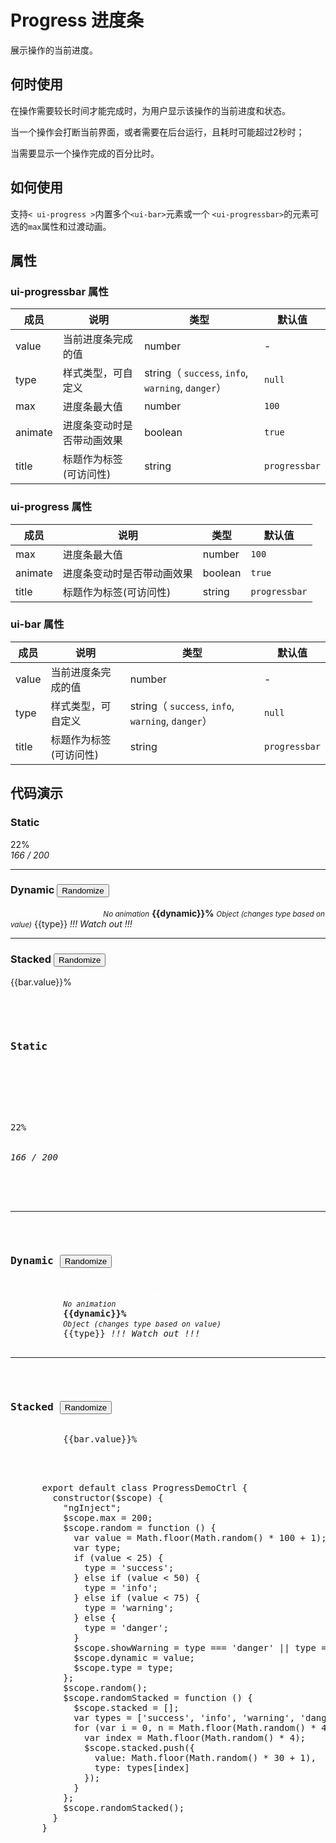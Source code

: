 # Progress 进度条

展示操作的当前进度。

## 何时使用

在操作需要较长时间才能完成时，为用户显示该操作的当前进度和状态。

当一个操作会打断当前界面，或者需要在后台运行，且耗时可能超过2秒时；

当需要显示一个操作完成的百分比时。

## 如何使用

支持`< ui-progress >`内置多个`<ui-bar>`元素或一个 `<ui-progressbar>`的元素可选的`max`属性和过渡动画。

## 属性

### ui-progressbar 属性


| 成员       | 说明             | 类型               | 默认值       |
|-----------|-----------------|--------------------|-------------|
| value   | 当前进度条完成的值   | number |  -      |
| type  | 样式类型，可自定义  | string（ `success`, `info`, `warning`, `danger`） | `null`   |
| max  | 进度条最大值  | number | `100`  |
| animate   | 进度条变动时是否带动画效果  | boolean |  `true` |
| title | 标题作为标签(可访问性)  | string |  `progressbar` |

  
### ui-progress 属性



| 成员       | 说明             | 类型               | 默认值       |
|-----------|-----------------|--------------------|-------------|
| max  | 进度条最大值  | number | `100`  |
| animate   | 进度条变动时是否带动画效果  | boolean |  `true` |
| title | 标题作为标签(可访问性)  | string |  `progressbar` |

  
### ui-bar 属性

| 成员       | 说明             | 类型               | 默认值       |
|-----------|-----------------|--------------------|-------------|
| value   | 当前进度条完成的值   | number |  -      |
| type  | 样式类型，可自定义  | string（ `success`, `info`, `warning`, `danger`） | `null`   |
| title | 标题作为标签(可访问性)  | string |  `progressbar` |


## 代码演示

<div class="row">
    <h3>Static</h3>
    <div class="row">
        <div class="col-sm-4"><ui-progressbar value="55"></ui-progressbar></div>
        <div class="col-sm-4"><ui-progressbar class="progress-striped" value="22" type="warning">22%</ui-progressbar></div>
        <div class="col-sm-4"><ui-progressbar class="progress-striped active" max="200" value="166" type="danger"><i>166 / 200</i></ui-progressbar></div>
    </div>
    <hr />
    <h3>Dynamic <button type="button" class="btn btn-sm btn-primary" ng-click="random()">Randomize</button></h3>
    <ui-progressbar max="max" value="dynamic"><span style="color:white; white-space:nowrap;">{{dynamic}} / {{max}}</span></ui-progressbar>
    <small><em>No animation</em></small>
    <ui-progressbar animate="false" value="dynamic" type="success"><b>{{dynamic}}%</b></ui-progressbar>
    <small><em>Object (changes type based on value)</em></small>
    <ui-progressbar class="progress-striped active" value="dynamic" type="{{type}}">{{type}} <i ng-show="showWarning">!!! Watch out !!!</i></ui-progressbar>
    <hr />
    <h3>Stacked <button type="button" class="btn btn-sm btn-primary" ng-click="randomStacked()">Randomize</button></h3>
    <ui-progress><ui-bar ng-repeat="bar in stacked track by $index" value="bar.value" type="{{bar.type}}"><span ng-hide="bar.value < 5">{{bar.value}}%</span></ui-bar></ui-progress>
</div>
<div class="row  no-markdown">
<ui-tabset style="height:500px;overflow:auto">
  <ui-tab heading="HTML">
    <pre>
      <div>
          <h3>Static</h3>
          <div class="row">
              <div class="col-sm-4"><ui-progressbar value="55"></ui-progressbar></div>
              <div class="col-sm-4"><ui-progressbar class="progress-striped" value="22" type="warning">22%</ui-progressbar></div>
              <div class="col-sm-4"><ui-progressbar class="progress-striped active" max="200" value="166" type="danger"><i>166 / 200</i></ui-progressbar></div>
          </div>
          <hr />
          <h3>Dynamic <button type="button" class="btn btn-sm btn-primary" ng-click="random()">Randomize</button></h3>
          <ui-progressbar max="max" value="dynamic"><span style="color:white; white-space:nowrap;">{{dynamic}} / {{max}}</span></ui-progressbar>
          <small><em>No animation</em></small>
          <ui-progressbar animate="false" value="dynamic" type="success"><b>{{dynamic}}%</b></ui-progressbar>
          <small><em>Object (changes type based on value)</em></small>
          <ui-progressbar class="progress-striped active" value="dynamic" type="{{type}}">{{type}} <i ng-show="showWarning">!!! Watch out !!!</i></ui-progressbar>
          <hr />
          <h3>Stacked <button type="button" class="btn btn-sm btn-primary" ng-click="randomStacked()">Randomize</button></h3>
          <ui-progress><ui-bar ng-repeat="bar in stacked track by $index" value="bar.value" type="{{bar.type}}"><span ng-hide="bar.value < 5">{{bar.value}}%</span></ui-bar></ui-progress>
      </div>
    </pre>
  </ui-tab>
  <ui-tab heading="Controller">
 <pre>
      export default class ProgressDemoCtrl {
        constructor($scope) {
          "ngInject";
          $scope.max = 200;
          $scope.random = function () {
            var value = Math.floor(Math.random() * 100 + 1);
            var type;
            if (value < 25) {
              type = 'success';
            } else if (value < 50) {
              type = 'info';
            } else if (value < 75) {
              type = 'warning';
            } else {
              type = 'danger';
            }
            $scope.showWarning = type === 'danger' || type === 'warning';
            $scope.dynamic = value;
            $scope.type = type;
          };
          $scope.random();
          $scope.randomStacked = function () {
            $scope.stacked = [];
            var types = ['success', 'info', 'warning', 'danger'];
            for (var i = 0, n = Math.floor(Math.random() * 4 + 1); i < n; i++) {
              var index = Math.floor(Math.random() * 4);
              $scope.stacked.push({
                value: Math.floor(Math.random() * 30 + 1),
                type: types[index]
              });
            }
          };
          $scope.randomStacked();
        }
      }
 </pre>
</ui-tab>
</ui-tabset>
</div>